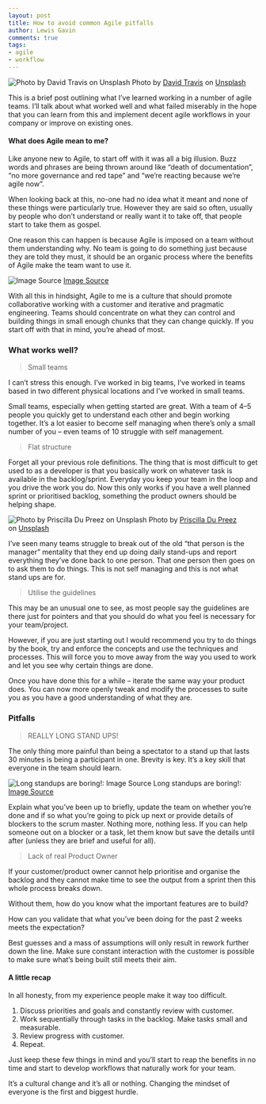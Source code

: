 ```yaml
---
layout: post
title: How to avoid common Agile pitfalls
author: Lewis Gavin
comments: true
tags:
- agile
- workflow
---
```


![Photo by [David Travis](https://unsplash.com/@dtravisphd?utm_source=medium&utm_medium=referral) on [Unsplash](https://unsplash.com?utm_source=medium&utm_medium=referral)](https://cdn-images-1.medium.com/max/2560/0*gfKc90X2XTCGLG1Y)
Photo by [David Travis](https://unsplash.com/@dtravisphd?utm_source=medium&utm_medium=referral) on [Unsplash](https://unsplash.com?utm_source=medium&utm_medium=referral)

This is a brief post outlining what I’ve learned working in a number of agile teams. I’ll talk about what worked well and what failed miserably in the hope that you can learn from this and implement decent agile workflows in your company or improve on existing ones.

#### What does Agile mean to me?

Like anyone new to Agile, to start off with it was all a big illusion. Buzz words and phrases are being thrown around like “death of documentation”, “no more governance and red tape” and “we’re reacting because we’re agile now”.

When looking back at this, no-one had no idea what it meant and none of these things were particularly true. However they are said so often, usually by people who don’t understand or really want it to take off, that people start to take them as gospel.

One reason this can happen is because Agile is imposed on a team without them understanding why. No team is going to do something just because they are told they must, it should be an organic process where the benefits of Agile make the team want to use it.

![[Image Source](http://anagilemind.net/2015/02/07/collection-of-agile-related-memes/)](https://cdn-images-1.medium.com/max/800/0*75uoqEviI7kb1v-7.jpg)
[Image Source](http://anagilemind.net/2015/02/07/collection-of-agile-related-memes/)

With all this in hindsight, Agile to me is a culture that should promote collaborative working with a customer and iterative and pragmatic engineering. Teams should concentrate on what they can control and building things in small enough chunks that they can change quickly. If you start off with that in mind, you’re ahead of most.

### What works well?

> Small teams

I can’t stress this enough. I’ve worked in big teams, I’ve worked in teams based in two different physical locations and I’ve worked in small teams.

Small teams, especially when getting started are great. With a team of 4–5 people you quickly get to understand each other and begin working together. It’s a lot easier to become self managing when there’s only a small number of you – even teams of 10 struggle with self management.

> Flat structure

Forget all your previous role definitions. The thing that is most difficult to get used to as a developer is that you basically work on whatever task is available in the backlog/sprint. Everyday you keep your team in the loop and you drive the work you do. Now this only works if you have a well planned sprint or prioritised backlog, something the product owners should be helping shape.

![Photo by [Priscilla Du Preez](https://unsplash.com/@priscilladupreez?utm_source=medium&utm_medium=referral) on [Unsplash](https://unsplash.com?utm_source=medium&utm_medium=referral)](https://cdn-images-1.medium.com/max/800/0*upExsc1RNUbkLFKk)
Photo by [Priscilla Du Preez](https://unsplash.com/@priscilladupreez?utm_source=medium&utm_medium=referral) on [Unsplash](https://unsplash.com?utm_source=medium&utm_medium=referral)

I’ve seen many teams struggle to break out of the old “that person is the manager” mentality that they end up doing daily stand-ups and report everything they’ve done back to one person. That one person then goes on to ask them to do things. This is not self managing and this is not what stand ups are for.

> Utilise the guidelines

This may be an unusual one to see, as most people say the guidelines are there just for pointers and that you should do what you feel is necessary for your team/project.

However, if you are just starting out I would recommend you try to do things by the book, try and enforce the concepts and use the techniques and processes. This will force you to move away from the way you used to work and let you see why certain things are done.

Once you have done this for a while – iterate the same way your product does. You can now more openly tweak and modify the processes to suite you as you have a good understanding of what they are.

### Pitfalls

> REALLY LONG STAND UPS!

The only thing more painful than being a spectator to a stand up that lasts 30 minutes is being a participant in one. Brevity is key. It’s a key skill that everyone in the team should learn.

![Long standups are boring!: [Image Source](https://giphy.com/explore/bored)](https://cdn-images-1.medium.com/max/800/0*6HOMnrFEWk3Zq0XF.gif)
Long standups are boring!: [Image Source](https://giphy.com/explore/bored)

Explain what you’ve been up to briefly, update the team on whether you’re done and if so what you’re going to pick up next or provide details of blockers to the scrum master. Nothing more, nothing less. If you can help someone out on a blocker or a task, let them know but save the details until after (unless they are brief and useful for all).

> Lack of real Product Owner

If your customer/product owner cannot help prioritise and organise the backlog and they cannot make time to see the output from a sprint then this whole process breaks down.

Without them, how do you know what the important features are to build?

How can you validate that what you’ve been doing for the past 2 weeks meets the expectation?

Best guesses and a mass of assumptions will only result in rework further down the line. Make sure constant interaction with the customer is possible to make sure what’s being built still meets their aim.

#### A little recap

In all honesty, from my experience people make it way too difficult.

1.  Discuss priorities and goals and constantly review with customer.
2.  Work sequentially through tasks in the backlog. Make tasks small and measurable.
3.  Review progress with customer.
4.  Repeat.

Just keep these few things in mind and you’ll start to reap the benefits in no time and start to develop workflows that naturally work for your team.

It’s a cultural change and it’s all or nothing. Changing the mindset of everyone is the first and biggest hurdle.
